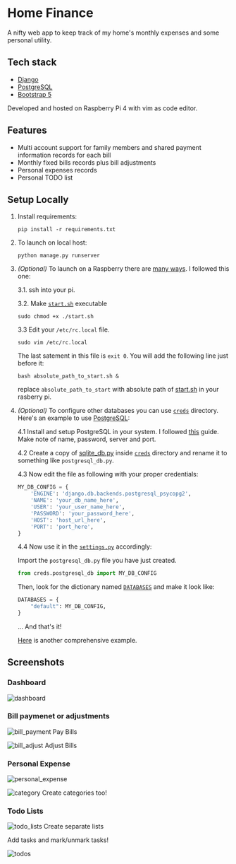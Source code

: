 # Home Finance

A nifty web app to keep track of my home's monthly expenses and some personal utility.

## Tech stack

* [Django](https://www.djangoproject.com/)
* [PostgreSQL](https://www.postgresql.org/)
* [Bootstrap 5](https://getbootstrap.com/docs/5.0/getting-started/introduction/)

Developed and hosted on Raspberry Pi 4 with vim as code editor.

## Features

* Multi account support for family members and shared payment information records for each bill
* Monthly fixed bills records plus bill adjustments
* Personal expenses records
* Personal TODO list

## Setup Locally

1. Install requirements:
   
   ```shell
   pip install -r requirements.txt
   ```

2. To launch on local host:

   ```shell
   python manage.py runserver
   ```
3. *(Optional)* To launch on a Raspberry there are [many ways](https://raspberrypi-guide.github.io/programming/run-script-on-boot). I followed this one:
    
    3.1. ssh into your pi.

    3.2. Make [`start.sh`](./start.sh) executable
    ```shell
    sudo chmod +x ./start.sh
    ```

    3.3 Edit your `/etc/rc.local` file.
    ```shell
    sudo vim /etc/rc.local
    ```
    The last satement in this file is `exit 0`. You will add the following line just before it:
    ```shell
    bash absolute_path_to_start.sh &
    ```
    replace `absolute_path_to_start` with absolute path of [start.sh](./start.sh) in your rasberry pi.

4. *(Optional)* To configure other databases you can use [`creds`](./creds/) directory. Here's an example to use [PostgreSQL](https://www.postgresql.org/):

    4.1 Install and setup PostgreSQL in your system. I followed [this](https://pimylifeup.com/raspberry-pi-postgresql/) guide. Make note of name, password, server and port.

    4.2 Create a copy of [sqlite_db.py](./creds/sqlite_db.py) inside [`creds`](./creds/) directory and rename it to something like `postgresql_db.py`.

    4.3 Now edit the file as following with your proper credentials:

    ```python
    MY_DB_CONFIG = {
        'ENGINE': 'django.db.backends.postgresql_psycopg2',
        'NAME': 'your_db_name_here',
        'USER': 'your_user_name_here',
        'PASSWORD': 'your_password_here',
        'HOST': 'host_url_here',
        'PORT': 'port_here',
    }
    ```

    4.4 Now use it in the [`settings.py`](./home_fin/settings.py) accordingly:


    Import the `postgresql_db.py` file you have just created.

    ```python
    from creds.postgresql_db import MY_DB_CONFIG
    ```
    Then, look for the dictionary named [`DATABASES`](https://github.com/s-shifat/home-finance/blob/42cf61d9496d2fa168a6027235dc416b62a07e31/home_fin/settings.py#L86) and make it look like:
    ```python
    DATABASES = {
        "default": MY_DB_CONFIG,
    }
    ```
    ... And that's it!

    [Here](https://stackpython.medium.com/how-to-start-django-project-with-a-database-postgresql-aaa1d74659d8) is another comprehensive example.

## Screenshots

### Dashboard

![dashboard](./readme_statics/dashboard.jpg)


### Bill paymenet or adjustments


![bill_payment](./readme_statics/payment_page.jpg)
Pay Bills


![bill_adjust](./readme_statics/bill_adjust_page.jpg)
Adjust Bills

### Personal Expense

![personal_expense](./readme_statics/personal_expense_page.jpg)


![category](./readme_statics/add_catagory.jpg)
Create categories too!

### Todo Lists

![todo_lists](./readme_statics/todo_lists.jpg)
Create separate lists

Add tasks and mark/unmark tasks!

![todos](./readme_statics/todos.jpg)

